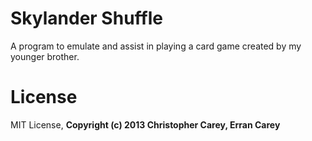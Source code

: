 # Skylander Shuffle
A program to emulate and assist in playing a card game created by my
younger brother.

# License
MIT License, **Copyright (c) 2013 Christopher Carey, Erran Carey**
